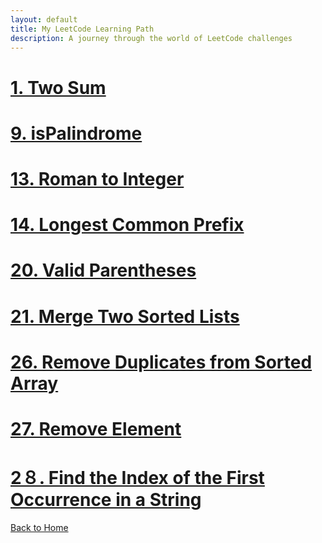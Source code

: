 ```yaml
---
layout: default
title: My LeetCode Learning Path
description: A journey through the world of LeetCode challenges
---
```


# [1. Two Sum](./two-sum.html)
# [9. isPalindrome](./is-palindrome.html)
# [13. Roman to Integer](./roman-to-integer.html)
# [14. Longest Common Prefix](./longest-common-prefix.html)
# [20. Valid Parentheses](./valid-parentheses.html)
# [21. Merge Two Sorted Lists](./merge-two-sorted-lists.html)
# [26. Remove Duplicates from Sorted Array](./remove-duplicates-from-sorted-array.html)
# [27. Remove Element](./remove-element.html)
# [2８. Find the Index of the First Occurrence in a String](./find-the-index-of-the-first-occurrence-in-a-string.html)
[Back to Home](../)
